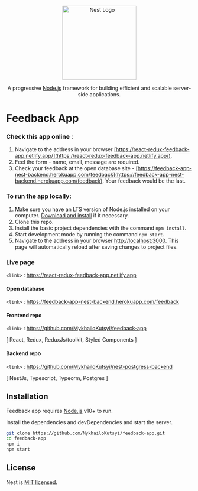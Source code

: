 <p align="center">
  <a href="http://nestjs.com/" target="blank"><img src="https://nestjs.com/img/logo-small.svg" width="200" alt="Nest Logo" /></a>
</p>

[circleci-image]: https://img.shields.io/circleci/build/github/nestjs/nest/master?token=abc123def456
[circleci-url]: https://circleci.com/gh/nestjs/nest

  <p align="center">A progressive <a href="http://nodejs.org" target="_blank">Node.js</a> framework for building efficient and scalable server-side applications.</p>

# Feedback App

### Check this app online :

1. Navigate to the address in your browser
   [https://react-redux-feedback-app.netlify.app/](https://react-redux-feedback-app.netlify.app/).
2. Feel the form - name, email, message are required.
3. Check your feedback at the open database site -
   [https://feedback-app-nest-backend.herokuapp.com/feedback](https://feedback-app-nest-backend.herokuapp.com/feedback).
   Your feedback would be the last.

### To run the app locally:

1. Make sure you have an LTS version of Node.js installed on your computer.
   [Download and install](https://nodejs.org/en/) if it necessary.
2. Clone this repo.
3. Install the basic project dependencies with the command `npm install`.
4. Start development mode by running the command `npm start`.
5. Navigate to the address in your browser
   [http://localhost:3000](http://localhost:3000). This page will automatically
   reload after saving changes to project files.

### Live page

`<link>` : <https://react-redux-feedback-app.netlify.app>

#### Open database

`<link>` : <https://feedback-app-nest-backend.herokuapp.com/feedback>

#### Frontend repo

`<link>` : https://github.com/MykhailoKutsyi/feedback-app

[ React, Redux, ReduxJs/toolkit, Styled Components ]

#### Backend repo

`<link>` : <https://github.com/MykhailoKutsyi/nest-postgress-backend>

[ NestJs, Typescript, Typeorm, Postgres ]

## Installation

Feedback app requires [Node.js](https://nodejs.org/) v10+ to run.

Install the dependencies and devDependencies and start the server.

```sh
git clone https://github.com/MykhailoKutsyi/feedback-app.git
cd feedback-app
npm i
npm start
```

## License

Nest is [MIT licensed](LICENSE).
